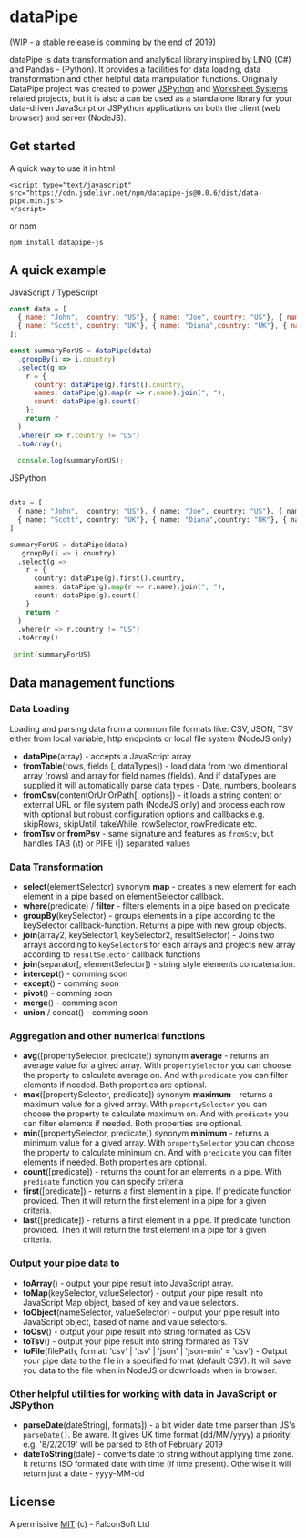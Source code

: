 # dataPipe

(WIP - a stable release is comming by the end of 2019)

dataPipe is data transformation and analytical library inspired by LINQ (C#) and Pandas - (Python). It provides a facilities for data loading, data transformation and other helpful data manipulation functions. Originally DataPipe project was created to power [JSPython](https://github.com/jspython-dev/jspython) and [Worksheet Systems](https://worksheet.systems) related projects, but it is also a can be used as a standalone library for your data-driven JavaScript or JSPython applications on both the client (web browser) and server (NodeJS).

## Get started

A quick way to use it in html

```
<script type="text/javascript" src="https://cdn.jsdelivr.net/npm/datapipe-js@0.0.6/dist/data-pipe.min.js">
</script>
```

or npm

```
npm install datapipe-js
```

## A quick example
JavaScript / TypeScript
```js
const data = [
  { name: "John",  country: "US"}, { name: "Joe", country: "US"}, { name: "Bill",  country: "US"}, { name: "Adam", country: "UK"}, 
  { name: "Scott", country: "UK"}, { name: "Diana",country: "UK"}, { name: "Marry",country: "FR"}, { name: "Luc",country: "FR"}
];

const summaryForUS = dataPipe(data)
  .groupBy(i => i.country)
  .select(g => 
    r = {
      country: dataPipe(g).first().country,
      names: dataPipe(g).map(r => r.name).join(", "),
      count: dataPipe(g).count()
    };
    return r
  )
  .where(r => r.country != "US")
  .toArray();
  
  console.log(summaryForUS);
```

JSPython
```py

data = [
  { name: "John",  country: "US"}, { name: "Joe", country: "US"}, { name: "Bill",  country: "US"}, { name: "Adam", country: "UK"}, 
  { name: "Scott", country: "UK"}, { name: "Diana",country: "UK"}, { name: "Marry",country: "FR"}, { name: "Luc",country: "FR"}
]

summaryForUS = dataPipe(data)
  .groupBy(i => i.country)
  .select(g => 
    r = {
      country: dataPipe(g).first().country,
      names: dataPipe(g).map(r => r.name).join(", "),
      count: dataPipe(g).count()
    }
    return r
  )
  .where(r => r.country != "US")
  .toArray()
 
 print(summaryForUS)

```


## Data management functions

### Data Loading

Loading and parsing data from a common file formats like: CSV, JSON, TSV either from local variable, http endpoints or local file system (NodeJS only)
 
 - **dataPipe**(array) - accepts a JavaScript array
 - **fromTable**(rows, fields [, dataTypes]) - load data from two dimentional array (rows) and array for field names (fields). And if dataTypes are supplied it will automatically parse data types - Date, numbers, booleans
 - **fromCsv**(contentOrUrlOrPath[, options]) - it loads a string content or external URL or file system path (NodeJS only) and process each row with optional but robust configuration options and callbacks e.g. skipRows, skipUntil, takeWhile, rowSelector, rowPredicate etc.
  - **fromTsv** or **fromPsv** - same signature and features as `fromScv`, but handles TAB (\t) or PIPE (|) separated values

### Data Transformation

 - **select**(elementSelector) synonym **map** - creates a new element for each element in a pipe based on elementSelector callback.
 - **where**(predicate) / **filter** - filters elements in a pipe based on predicate
 - **groupBy**(keySelector) - groups elements in a pipe according to the keySelector callback-function. Returns a pipe with new group objects.
 - **join**(array2, keySelector1, keySelector2, resultSelector) - Joins two arrays according to `keySelector`s for each arrays and projects new array according to `resultSelector` callback functions
 - **join**(separator[, elementSelector]) - string style elements concatenation. 
 - **intercept**() - comming soon
 - **except**() - comming soon
 - **pivot**() - comming soon
 - **merge**() - comming soon
 - **union** / concat()  - comming soon

### Aggregation and other numerical functions

 - **avg**([propertySelector, predicate]) synonym **average** - returns an average value for a gived array. With `propertySelector` you can choose the property to calculate average on. And with `predicate` you can filter elements if needed. Both properties are optional.
 - **max**([propertySelector, predicate]) synonym **maximum** - returns a maximum value for a gived array. With `propertySelector` you can choose the property to calculate maximum on. And with `predicate` you can filter elements if needed. Both properties are optional.
 - **min**([propertySelector, predicate]) synonym **minimum** - returns a minimum value for a gived array. With `propertySelector` you can choose the property to calculate minimum on. And with `predicate` you can filter elements if needed. Both properties are optional.
 - **count**([predicate]) - returns the count for an elements in a pipe. With `predicate` function you can specify criteria
 - **first**([predicate]) - returns a first element in a pipe. If predicate function provided. Then it will return the first element in a pipe for a given criteria.
 - **last**([predicate]) - returns a first element in a pipe. If predicate function provided. Then it will return the first element in a pipe for a given criteria.
 
### Output your pipe data to

 - **toArray**() - output your pipe result into JavaScript array.
 - **toMap**(keySelector, valueSelector) - output your pipe result into JavaScript Map object, based of key and value selectors.
 - **toObject**(nameSelector, valueSelector) - output your pipe result into JavaScript object, based of name and value selectors.
 - **toCsv**() - output your pipe result into string formated as CSV
 - **toTsv**() - output your pipe result into string formated as TSV
 - **toFile**(filePath, format: 'csv' | 'tsv' | 'json' | 'json-min' = 'csv') - Output your pipe data to the file in a specified format (default CSV). It will save you data to the file when in NodeJS or downloads when in browser.

### Other helpful utilities for working with data in JavaScript or JSPython
 - **parseDate**(dateString[, formats]) - a bit wider date time parser than JS's `parseDate()`. Be aware. It gives UK time format (dd/MM/yyyy) a priority! e.g. '8/2/2019' will be parsed to 8th of February 2019
 - **dateToString**(date) - converts date to string without applying time zone. It returns ISO formated date with time (if time present). Otherwise it will return just a date - yyyy-MM-dd

## License
A permissive [MIT](https://github.com/FalconSoft/dataPipe/blob/master/LICENSE) (c) - FalconSoft Ltd

 
